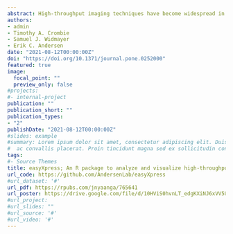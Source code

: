 ```yaml
---
abstract: High-throughput imaging techniques have become widespread in many fields of biology. These powerful platforms generate large quantities of data that can be difficult to process and visualize efficiently using existing tools. We developed easyXpress to process and review *C. elegans* high-throughput microscopy data in the R environment. The package provides a logical workflow for the reading, analysis, and visualization of data generated using CellProfiler’s WormToolbox. We equipped easyXpress with powerful functions to customize the filtering of noise in data, specifically by identifying and removing objects that deviate from expected animal measurements. This flexibility in data filtering allows users to optimize their analysis pipeline to match their needs. In addition, easyXpress includes tools for generating detailed visualizations, allowing the user to interactively compare summary statistics across wells and plates with ease. Researchers studying *C. elegans* benefit from this streamlined and extensible package as it is complementary to CellProfiler and leverages the R environment to rapidly process and analyze large high-throughput imaging datasets.
authors:
- admin
- Timothy A. Crombie
- Samuel J. Widmayer
- Erik C. Andersen
date: "2021-08-12T00:00:00Z"
doi: "https://doi.org/10.1371/journal.pone.0252000"
featured: true
image: 
  focal_point: ""
  preview_only: false
#projects:
#- internal-project
publication: ""
publication_short: ""
publication_types:
- "2"
publishDate: "2021-08-12T00:00:00Z"
#slides: example
#summary: Lorem ipsum dolor sit amet, consectetur adipiscing elit. Duis posuere tellus
#  ac convallis placerat. Proin tincidunt magna sed ex sollicitudin condimentum.
tags:
#- Source Themes
title: easyXpress; An R package to analyze and visualize high-throughput C. elegans microscopy data generated using CellProfiler
url_code: https://github.com/AndersenLab/easyXpress
#url_dataset: '#'
url_pdf: https://rpubs.com/jnyaanga/765641
url_poster: https://drive.google.com/file/d/10HViS0hvnLT_edgKXiNJ6xVV5UwprNlb/view?usp=sharing
#url_project: 
#url_slides: ""
#url_source: '#'
#url_video: '#'
---
```

